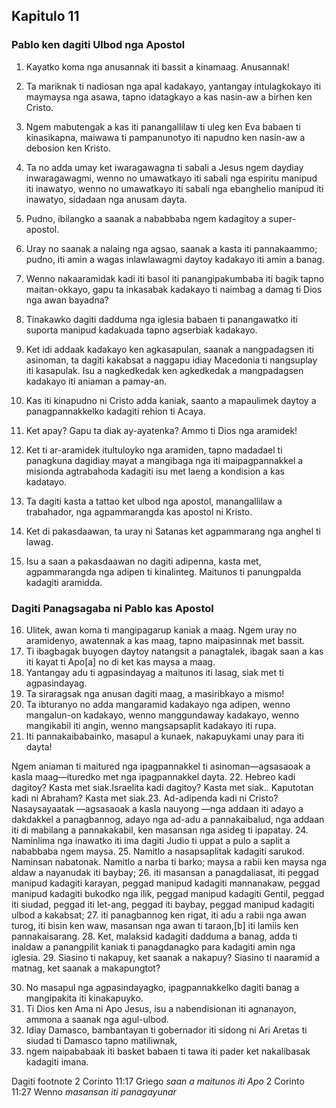 Kapitulo 11
-----------

### Pablo ken dagiti Ulbod nga Apostol

1. Kayatko koma nga anusannak iti bassit a kinamaag. Anusannak!
2. Ta mariknak ti nadiosan nga apal kadakayo, yantangay intulagkokayo iti maymaysa nga asawa, tapno idatagkayo a kas nasin-aw a birhen ken Cristo.
3. Ngem mabutengak a kas iti panangallilaw ti uleg ken Eva babaen ti kinasikapna, maiwawa ti pampanunotyo iti napudno ken nasin-aw a debosion ken Kristo.
4. Ta no adda umay ket iwaragawagna ti sabali a Jesus ngem daydiay inwaragawagmi, wenno no umawatkayo iti sabali nga espiritu manipud iti inawatyo, wenno no umawatkayo iti sabali nga ebanghelio manipud iti inawatyo, sidadaan nga anusam dayta.
5. Pudno, ibilangko a saanak a nababbaba ngem kadagitoy a super-apostol.
6. Uray no saanak a nalaing nga agsao, saanak a kasta iti pannakaammo; pudno, iti amin a wagas inlawlawagmi daytoy kadakayo iti amin a banag.

7. Wenno nakaaramidak kadi iti basol iti panangipakumbaba iti bagik tapno maitan-okkayo, gapu ta inkasabak kadakayo ti naimbag a damag ti Dios nga awan bayadna?
8. Tinakawko dagiti dadduma nga iglesia babaen ti panangawatko iti suporta manipud kadakuada tapno agserbiak kadakayo.
9. Ket idi addaak kadakayo ken agkasapulan, saanak a nangpadagsen iti asinoman, ta dagiti kakabsat a naggapu idiay Macedonia ti nangsuplay iti kasapulak. Isu a nagkedkedak ken agkedkedak a mangpadagsen kadakayo iti aniaman a pamay-an.
10. Kas iti kinapudno ni Cristo adda kaniak, saanto a mapaulimek daytoy a panagpannakkelko kadagiti rehion ti Acaya.
11. Ket apay? Gapu ta diak ay-ayatenka? Ammo ti Dios nga aramidek!

12. Ket ti ar-aramidek itultuloyko nga aramiden, tapno madadael ti panagkuna dagidiay mayat a mangibaga nga iti maipagpannakkel a misionda agtrabahoda kadagiti isu met laeng a kondision a kas kadatayo.
13. Ta dagiti kasta a tattao ket ulbod nga apostol, manangallilaw a trabahador, nga agpammarangda kas apostol ni Kristo.
14. Ket di pakasdaawan, ta uray ni Satanas ket agpammarang nga anghel ti lawag.
15. Isu a saan a pakasdaawan no dagiti adipenna, kasta met, agpammarangda nga adipen ti kinalinteg. Maitunos ti panungpalda kadagiti aramidda.

### Dagiti Panagsagaba ni Pablo kas Apostol

16. Ulitek, awan koma ti mangipagarup kaniak a maag. Ngem uray no aramidenyo, awatennak a kas maag, tapno maipasinnak met bassit.
17. Ti ibagbagak buyogen daytoy natangsit a panagtalek, ibagak saan a kas iti kayat ti Apo[a] no di ket kas maysa a maag.
18. Yantangay adu ti agpasindayag a maitunos iti lasag, siak met ti agpasindayag.
19. Ta siraragsak nga anusan dagiti maag, a masiribkayo a mismo!
20. Ta ibturanyo no adda mangaramid kadakayo nga adipen, wenno mangalun-on kadakayo, wenno manggundaway kadakayo, wenno mangikabil iti angin, wenno mangsapsaplit kadakayo iti rupa.
21. Iti pannakaibabainko, masapul a kunaek, nakapuykami unay para iti dayta!

Ngem aniaman ti maitured nga ipagpannakkel ti asinoman—agsasaoak a kasla maag—ituredko met nga ipagpannakkel dayta.
22. Hebreo kadi dagitoy? Kasta met siak.Israelita kadi dagitoy? Kasta met siak.. Kaputotan kadi ni Abraham? Kasta met siak.23. Ad-adipenda kadi ni Cristo? Nasaysayaatak —agsasaoak a kasla nauyong —nga addaan iti adayo a dakdakkel a panagbannog, adayo nga ad-adu a pannakaibalud, nga addaan iti di mabilang a pannakakabil, ken masansan nga asideg ti ipapatay.
24. Naminlima nga inawatko iti ima dagiti Judio ti uppat a pulo a saplit a nababbaba ngem maysa.
25. Namitlo a nasapsaplitak kadagiti sarukod. Naminsan nabatonak. Namitlo a narba ti barko; maysa a rabii ken maysa nga aldaw a nayanudak iti baybay;
26. iti masansan a panagdaliasat, iti peggad manipud kadagiti karayan, peggad manipud kadagiti mannanakaw, peggad manipud kadagiti bukodko nga ilik, peggad manipud kadagiti Gentil, peggad iti siudad, peggad iti let-ang, peggad iti baybay, peggad manipud kadagiti ulbod a kakabsat;
27. iti panagbannog ken rigat, iti adu a rabii nga awan turog, iti bisin ken waw, masansan nga awan ti taraon,[b] iti lamiis ken pannakaisarang.
28. Ket, malaksid kadagiti dadduma a banag, adda ti inaldaw a panangpilit kaniak ti panagdanagko para kadagiti amin nga iglesia.
29. Siasino ti nakapuy, ket saanak a nakapuy? Siasino ti naaramid a matnag, ket saanak a makapungtot?

30. No masapul nga agpasindayagko, ipagpannakkelko dagiti banag a mangipakita iti kinakapuyko.
31. Ti Dios ken Ama ni Apo Jesus, isu a nabendisionan iti agnanayon, ammona a saanak nga agul-ulbod.
32. Idiay Damasco, bambantayan ti gobernador iti sidong ni Ari Aretas ti siudad ti Damasco tapno matiliwnak,
33. ngem naipababaak iti basket babaen ti tawa iti pader ket nakalibasak kadagiti imana.

Dagiti footnote
2 Corinto 11:17 Griego *saan a maitunos iti Apo*
2 Corinto 11:27 Wenno *masansan iti panagayunar*